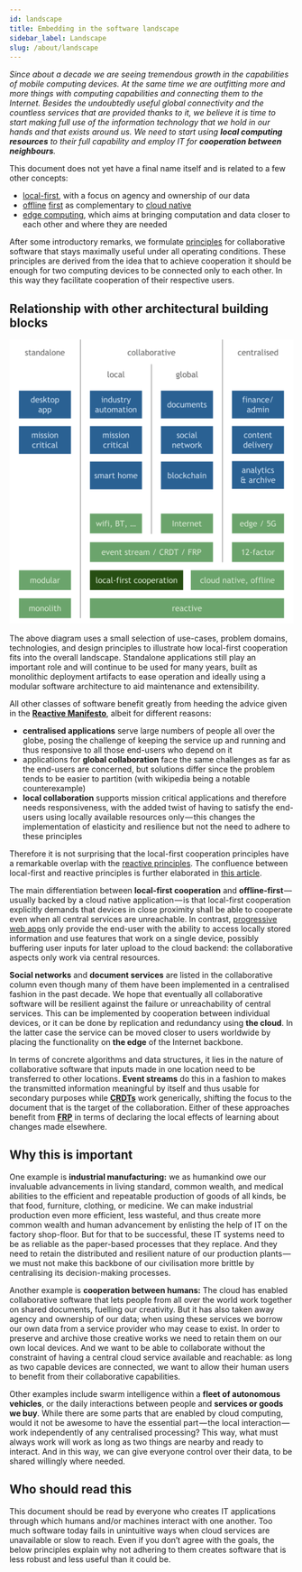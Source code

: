```yaml
---
id: landscape
title: Embedding in the software landscape
sidebar_label: Landscape
slug: /about/landscape
---
```


_Since about a decade we are seeing tremendous growth in the capabilities of mobile computing devices.
At the same time we are outfitting more and more things with computing capabilities and connecting them to the Internet.
Besides the undoubtedly useful global connectivity and the countless services that are provided thanks to it, we believe it is time to start making full use of the information technology that we hold in our hands and that exists around us.
We need to start using **local computing resources** to their full capability and employ IT for **cooperation between neighbours**._

This document does not yet have a final name itself and is related to a few other concepts:

- [local-first](https://www.inkandswitch.com/local-first.html), with a focus on agency and ownership of our data
- [offline](http://offlinefirst.org/) [first](https://developer.chrome.com/docs/apps/offline_apps/) as complementary to [cloud native](https://www.cncf.io/)
- [edge computing](https://en.wikipedia.org/wiki/Edge_computing), which aims at bringing computation and data closer to each other and where they are needed

After some introductory remarks, we formulate [principles](#local-first-cooperation-principles) for collaborative software that stays maximally useful under all operating conditions.
These principles are derived from the idea that to achieve cooperation it should be enough for two computing devices to be connected only to each other.
In this way they facilitate cooperation of their respective users.

## Relationship with other architectural building blocks

![landscape](landscape.svg)

The above diagram uses a small selection of use-cases, problem domains, technologies, and design principles to illustrate how local-first cooperation fits into the overall landscape.
Standalone applications still play an important role and will continue to be used for many years, built as monolithic deployment artifacts to ease operation and ideally using a modular software architecture to aid maintenance and extensibility.

All other classes of software benefit greatly from heeding the advice given in the [**Reactive Manifesto**](https://reactivemanifesto.org/), albeit for different reasons:

- **centralised applications** serve large numbers of people all over the globe, posing the challenge of keeping the service up and running and thus responsive to all those end-users who depend on it
- applications for **global collaboration** face the same challenges as far as the end-users are concerned, but solutions differ since the problem tends to be easier to partition (with wikipedia being a notable counterexample)
- **local collaboration** supports mission critical applications and therefore needs responsiveness, with the added twist of having to satisfy the end-users using locally available resources only — this changes the implementation of elasticity and resilience but not the need to adhere to these principles

Therefore it is not surprising that the local-first cooperation principles have a remarkable overlap with the [reactive principles](https://principles.reactive.foundation/).
The confluence between local-first and reactive principles is further elaborated in [this article](reactive-edge-native.html).

The main differentiation between **local-first cooperation** and **offline-first** — usually backed by a cloud native application — is that local-first cooperation explicitly demands that devices in close proximity shall be able to cooperate even when all central services are unreachable.
In contrast, [progressive web apps](https://en.wikipedia.org/wiki/Progressive_web_application) only provide the end-user with the ability to access locally stored information and use features that work on a single device, possibly buffering user inputs for later upload to the cloud backend: the collaborative aspects only work via central resources.

**Social networks** and **document services** are listed in the collaborative column even though many of them have been implemented in a centralised fashion in the past decade.
We hope that eventually all collaborative software will be resilient against the failure or unreachability of central services.
This can be implemented by cooperation between individual devices, or it can be done by replication and redundancy using **the cloud**.
In the latter case the service can be moved closer to users worldwide by placing the functionality on **the edge** of the Internet backbone.

In terms of concrete algorithms and data structures, it lies in the nature of collaborative software that inputs made in one location need to be transferred to other locations.
**Event streams** do this in a fashion to makes the transmitted information meaningful by itself and thus usable for secondary purposes while [**CRDTs**](https://en.wikipedia.org/wiki/Conflict-free_replicated_data_type) work generically, shifting the focus to the document that is the target of the collaboration.
Either of these approaches benefit from [**FRP**](https://en.wikipedia.org/wiki/Functional_reactive_programming) in terms of declaring the local effects of learning about changes made elsewhere.

## Why this is important

One example is **industrial manufacturing:** we as humankind owe our invaluable advancements in living standard, common wealth, and medical abilities to the efficient and repeatable production of goods of all kinds, be that food, furniture, clothing, or medicine.
We can make industrial production even more efficient, less wasteful, and thus create more common wealth and human advancement by enlisting the help of IT on the factory shop-floor.
But for that to be successful, these IT systems need to be as reliable as the paper-based processes that they replace.
And they need to retain the distributed and resilient nature of our production plants — we must not make this backbone of our civilisation more brittle by centralising its decision-making processes.

Another example is **cooperation between humans:**
The cloud has enabled collaborative software that lets people from all over the world work together on shared documents, fuelling our creativity.
But it has also taken away agency and ownership of our data; when using these services we borrow our own data from a service provider who may cease to exist.
In order to preserve and archive those creative works we need to retain them on our own local devices.
And we want to be able to collaborate without the constraint of having a central cloud service available and reachable:
as long as two capable devices are connected, we want to allow their human users to benefit from their collaborative capabilities.

Other examples include swarm intelligence within a **fleet of autonomous vehicles**, or the daily interactions between people and **services or goods we buy**.
While there are some parts that are enabled by cloud computing, would it not be awesome to have the essential part — the local interaction — work independently of any centralised processing?
This way, what must always work will work as long as two things are nearby and ready to interact.
And in this way, we can give everyone control over their data, to be shared willingly where needed.

## Who should read this

This document should be read by everyone who creates IT applications through which humans and/or machines interact with one another.
Too much software today fails in unintuitive ways when cloud services are unavailable or slow to reach.
Even if you don’t agree with the goals, the below principles explain why not adhering to them creates software that is less robust and less useful than it could be.
